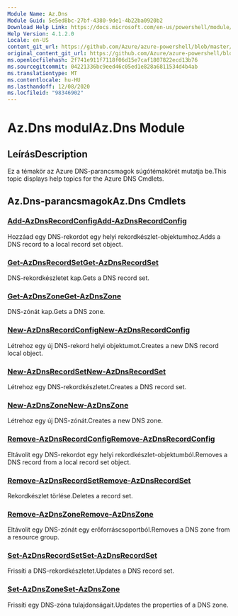 ```yaml
---
Module Name: Az.Dns
Module Guid: 5e5ed8bc-27bf-4380-9de1-4b22ba0920b2
Download Help Link: https://docs.microsoft.com/en-us/powershell/module/az.dns
Help Version: 4.1.2.0
Locale: en-US
content_git_url: https://github.com/Azure/azure-powershell/blob/master/src/Dns/Dns/help/Az.DNS.md
original_content_git_url: https://github.com/Azure/azure-powershell/blob/master/src/Dns/Dns/help/Az.DNS.md
ms.openlocfilehash: 2f741e911f7118f06d15e7caf1807822ecd13b76
ms.sourcegitcommit: 04221336bc9eed46c05ed1e828a6811534d4b4ab
ms.translationtype: MT
ms.contentlocale: hu-HU
ms.lasthandoff: 12/08/2020
ms.locfileid: "98346902"
---
```

# <span data-ttu-id="20913-101">Az.Dns modul</span><span class="sxs-lookup"><span data-stu-id="20913-101">Az.Dns Module</span></span>
## <span data-ttu-id="20913-102">Leírás</span><span class="sxs-lookup"><span data-stu-id="20913-102">Description</span></span>
<span data-ttu-id="20913-103">Ez a témakör az Azure DNS-parancsmagok súgótémakörét mutatja be.</span><span class="sxs-lookup"><span data-stu-id="20913-103">This topic displays help topics for the Azure DNS Cmdlets.</span></span>

## <span data-ttu-id="20913-104">Az.Dns-parancsmagok</span><span class="sxs-lookup"><span data-stu-id="20913-104">Az.Dns Cmdlets</span></span>
### [<span data-ttu-id="20913-105">Add-AzDnsRecordConfig</span><span class="sxs-lookup"><span data-stu-id="20913-105">Add-AzDnsRecordConfig</span></span>](Add-AzDnsRecordConfig.md)
<span data-ttu-id="20913-106">Hozzáad egy DNS-rekordot egy helyi rekordkészlet-objektumhoz.</span><span class="sxs-lookup"><span data-stu-id="20913-106">Adds a DNS record to a local record set object.</span></span>

### [<span data-ttu-id="20913-107">Get-AzDnsRecordSet</span><span class="sxs-lookup"><span data-stu-id="20913-107">Get-AzDnsRecordSet</span></span>](Get-AzDnsRecordSet.md)
<span data-ttu-id="20913-108">DNS-rekordkészletet kap.</span><span class="sxs-lookup"><span data-stu-id="20913-108">Gets a DNS record set.</span></span>

### [<span data-ttu-id="20913-109">Get-AzDnsZone</span><span class="sxs-lookup"><span data-stu-id="20913-109">Get-AzDnsZone</span></span>](Get-AzDnsZone.md)
<span data-ttu-id="20913-110">DNS-zónát kap.</span><span class="sxs-lookup"><span data-stu-id="20913-110">Gets a DNS zone.</span></span>

### [<span data-ttu-id="20913-111">New-AzDnsRecordConfig</span><span class="sxs-lookup"><span data-stu-id="20913-111">New-AzDnsRecordConfig</span></span>](New-AzDnsRecordConfig.md)
<span data-ttu-id="20913-112">Létrehoz egy új DNS-rekord helyi objektumot.</span><span class="sxs-lookup"><span data-stu-id="20913-112">Creates a new DNS record local object.</span></span>

### [<span data-ttu-id="20913-113">New-AzDnsRecordSet</span><span class="sxs-lookup"><span data-stu-id="20913-113">New-AzDnsRecordSet</span></span>](New-AzDnsRecordSet.md)
<span data-ttu-id="20913-114">Létrehoz egy DNS-rekordkészletet.</span><span class="sxs-lookup"><span data-stu-id="20913-114">Creates a DNS record set.</span></span>

### [<span data-ttu-id="20913-115">New-AzDnsZone</span><span class="sxs-lookup"><span data-stu-id="20913-115">New-AzDnsZone</span></span>](New-AzDnsZone.md)
<span data-ttu-id="20913-116">Létrehoz egy új DNS-zónát.</span><span class="sxs-lookup"><span data-stu-id="20913-116">Creates a new DNS zone.</span></span>

### [<span data-ttu-id="20913-117">Remove-AzDnsRecordConfig</span><span class="sxs-lookup"><span data-stu-id="20913-117">Remove-AzDnsRecordConfig</span></span>](Remove-AzDnsRecordConfig.md)
<span data-ttu-id="20913-118">Eltávolít egy DNS-rekordot egy helyi rekordkészlet-objektumból.</span><span class="sxs-lookup"><span data-stu-id="20913-118">Removes a DNS record from a local record set object.</span></span>

### [<span data-ttu-id="20913-119">Remove-AzDnsRecordSet</span><span class="sxs-lookup"><span data-stu-id="20913-119">Remove-AzDnsRecordSet</span></span>](Remove-AzDnsRecordSet.md)
<span data-ttu-id="20913-120">Rekordkészlet törlése.</span><span class="sxs-lookup"><span data-stu-id="20913-120">Deletes a record set.</span></span>

### [<span data-ttu-id="20913-121">Remove-AzDnsZone</span><span class="sxs-lookup"><span data-stu-id="20913-121">Remove-AzDnsZone</span></span>](Remove-AzDnsZone.md)
<span data-ttu-id="20913-122">Eltávolít egy DNS-zónát egy erőforráscsoportból.</span><span class="sxs-lookup"><span data-stu-id="20913-122">Removes a DNS zone from a resource group.</span></span>

### [<span data-ttu-id="20913-123">Set-AzDnsRecordSet</span><span class="sxs-lookup"><span data-stu-id="20913-123">Set-AzDnsRecordSet</span></span>](Set-AzDnsRecordSet.md)
<span data-ttu-id="20913-124">Frissíti a DNS-rekordkészletet.</span><span class="sxs-lookup"><span data-stu-id="20913-124">Updates a DNS record set.</span></span>

### [<span data-ttu-id="20913-125">Set-AzDnsZone</span><span class="sxs-lookup"><span data-stu-id="20913-125">Set-AzDnsZone</span></span>](Set-AzDnsZone.md)
<span data-ttu-id="20913-126">Frissíti egy DNS-zóna tulajdonságait.</span><span class="sxs-lookup"><span data-stu-id="20913-126">Updates the properties of a DNS zone.</span></span>

